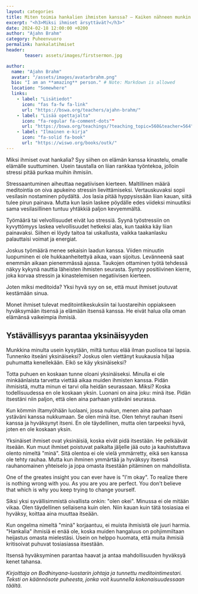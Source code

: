 ```yaml
---
layout: categories
title: Miten toimia hankalien ihmisten kanssa? – Kaiken nähneen munkin ajatuksia
excerpt: "<h3>Miksi ihmiset ärsyttävät?</h3>"
date: 2024-02-18 12:00:00 +0200
author: "Ajahn Brahm"
category: Puheenvuoro
permalink: hankalatihmiset
header: 
       teaser: assets/images/firstsermon.jpg

author:
  name: "Ajahn Brahm"
  avatar: "/assets/images/avatarbrahm.png"
  bio: "I am an **amazing** person." # Note: Markdown is allowed
  location: "Somewhere"
  links:
    - label: "Lisätiedot"
      icon: "fas fa-fw fa-link"
      url: "https://bswa.org/teachers/ajahn-brahm/"
    - label: "Lisää opettajalta"
      icon: "fa-regular fa-comment-dots""
      url: "https://bswa.org/teachings/?teaching_topic=560&teacher=564"
    - label: "Ilmainen e-kirja"
      icon: "fa-solid fa-book"
      url: "https://wiswo.org/books/outk/"
---
```

Miksi ihmiset ovat hankalia? Syy siihen on elämän kanssa kinastelu, omalle elämälle suuttuminen. Usein taustalla on liian rankkaa työntekoa, jolloin stressi pitää purkaa muihin ihmisiin.

Stressaantuminen aiheuttaa negatiivisen kierteen. Maltillinen määrä meditointia on oiva apukeino stressin lievittämiseksi. Vertauskuvaksi sopii vesilasin nostaminen pöydältä. Jos lasia pitää hyppysissään liian kauan, siitä tulee pirun painava. Mutta kun lasin laskee pöydälle edes viideksi minuutiksi sama vesilasillinen tuntuu yhtäkkiä paljon kevyemmältä. 

Työmäärä tai velvollisuudet eivät luo stressiä. Syynä työstressiin on kyvyttömyys laskea velvollisuudet hetkeksi alas, kun taakka käy liian painavaksi. Siihen ei löydy taitoa tai uskallusta, vaikka taakanlasku palauttaisi voimat ja energiat. 

Joskus työmäärä menee sekaisin laadun kanssa. Viiden minuutin luopuminen ei ole hukkaanheitettyä aikaa, vaan sijoitus. Levänneenä saat enemmän aikaan pienemmässä ajassa. Taukojen ottaminen työtä tehdessä näkyy kykynä nauttia läheisten ihmisten seurasta. Syntyy positiivinen kierre, joka korvaa stressin ja kinastelemisen negatiivisen kierteen.

Joten miksi meditoida? Yksi hyvä syy on se, että muut ihmiset joutuvat kestämään sinua. 

Monet ihmiset tulevat meditointikeskuksiin tai luostareihin oppiakseen hyväksymään itsensä ja elämään itsensä kanssa. He eivät halua olla oman elämänsä vaikeimpia ihmisiä.


<h2>Ystävällisyys parantaa yksinäisyyden</h2>

Munkkina minulta usein kysytään, miltä tuntuu elää ilman puolisoa tai lapsia. Tunnenko itseäni yksinäiseksi? Joskus olen viettänyt kuukausia hiljaa puhumatta kenellekään. Eikö se käy yksinäiseksi?

Totta puhuen en koskaan tunne oloani yksinäiseksi. Minulla ei ole minkäänlaista tarvetta viettää aikaa muiden ihmisten kanssa. Pidän ihmisistä, mutta minun ei tarvi olla heidän seurassaan. Miksi? Koska todellisuudessa en ole koskaan yksin. Luonani on aina joku: minä itse. Pidän itsestäni niin paljon, että olen aina parhaan ystäväni seurassa.

Kun kömmin iltamyöhään luolaani, jossa nukun, menen aina parhaan ystäväni kanssa nukkumaan. Se olen minä itse. Olen tehnyt rauhan itseni kanssa ja hyväksynyt itseni. En ole täydellinen, mutta olen tarpeeksi hyvä, joten en ole koskaan yksin.

Yksinäiset ihmiset ovat yksinäisiä, koska eivät pidä itsestään. He pelkäävät itseään. Kun muut ihmiset poistuvat paikalta jäljelle jää outo ja kauhistuttava olento nimeltä "minä". Sitä olentoa ei ole vielä ymmärretty, eikä sen kanssa ole tehty rauhaa. Mutta kun ihminen ymmärtää ja hyväksyy itsensä rauhanomainen yhteiselo ja jopa omasta itsestään pitäminen on mahdollista.

One of the greates insight you can ever have is "I'm okay". To realize there is nothing wrong with you. As you are you are perfect. You don't believe that which is why you keep trying to change yourself.

Siksi yksi syvällisimmistä oivallista onkin: "olen okei". Minussa ei ole mitään vikaa. Olen täydellinen sellaisena kuin olen. Niin kauan kuin tätä tosiasiaa ei hyväksy, koittaa aina muuttaa itseään.

Kun ongelma nimeltä "minä" korjaantuu, ei muista ihmisistä ole juuri harmia. "Hankalia" ihmisiä ei enää ole, koska muiden hangaluus on pohjimmiltaan heijastus omasta mielestäsi. Usein on helppo huomata, että muita ihmisiä kritisoivat puhuvat tosiasiassa itsestään.

Itsensä hyväksyminen parantaa haavat ja antaa mahdollisuuden hyväksyä kenet tahansa.

<i>Kirjoittaja on Bodhinyana-luostarin johtaja ja tunnettu meditointimestari. Teksti on käännösote puheesta, jonka voit kuunnella kokonaisuudessaan täältä.</i>
